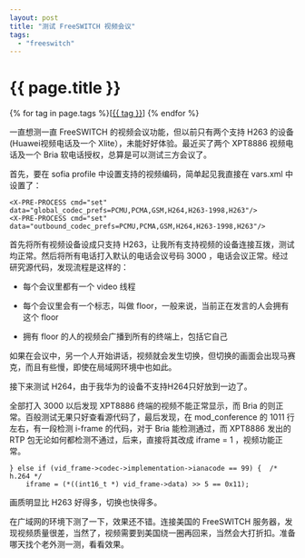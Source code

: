 ```yaml
---
layout: post
title: "测试 FreeSWITCH 视频会议"
tags:
  - "freeswitch"
---
```


# {{ page.title }}

<div class="tags">
{% for tag in page.tags %}[<a class="tag" href="/tags.html#{{ tag }}">{{ tag }}</a>] {% endfor %}
</div>


一直想测一直  FreeSWITCH 的视频会议功能，但以前只有两个支持  H263 的设备 (Huawei视频电话及一个 Xlite），未能好好体验。最近买了两个 XPT8886 视频电话及一个 Bria 软电话授权，总算是可以测试三方会议了。

首先，要在 sofia profile 中设置支持的视频编码，简单起见我直接在 vars.xml 中设置了：

    <X-PRE-PROCESS cmd="set" data="global_codec_prefs=PCMU,PCMA,GSM,H264,H263-1998,H263"/>
    <X-PRE-PROCESS cmd="set" data="outbound_codec_prefs=PCMU,PCMA,GSM,H264,H263-1998,H263"/>

首先将所有视频设备设成只支持 H263，让我所有支持视频的设备连接互拨，测试均正常。然后将所有电话打入默认的电话会议号码 3000 ，电话会议正常。经过研究源代码，发现流程是这样的：

* 每个会议里都有一个 video 线程

* 每个会议里会有一个标志，叫做 floor，一般来说，当前正在发言的人会拥有这个 floor

* 拥有 floor 的人的视频会广播到所有的终端上，包括它自己

如果在会议中，另一个人开始讲话，视频就会发生切换，但切换的画面会出现马赛克，而且有些慢，即使在局域网环境中也如此。

接下来测试 H264，由于我华为的设备不支持H264只好放到一边了。

全部打入 3000 以后发现 XPT8886 终端的视频不能正常显示，而 Bria 的则正常。百般测试无果只好查看源代码了，最后发现，在 mod_conference 的 1011 行左右，有一段检测 i-frame 的代码，对于 Bria 能检测通过，而 XPT8886 发出的 RTP 包无论如何都检测不通过，后来，直接将其改成 iframe = 1 ，视频功能正常。

    } else if (vid_frame->codec->implementation->ianacode == 99) {	/* h.264 */
        iframe = (*((int16_t *) vid_frame->data) >> 5 == 0x11);

画质明显比 H263 好得多，切换也快得多。

在广域网的环境下测了一下，效果还不错。连接美国的 FreeSWITCH 服务器，发现视频质量很差，当然了，视频需要到美国绕一圈再回来，当然会大打折扣。准备哪天找个老外测一测，看看效果。
